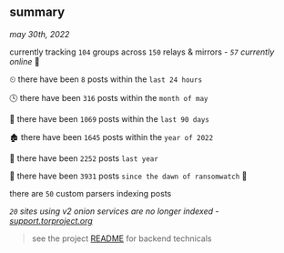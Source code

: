 
## summary
_may 30th, 2022_

currently tracking `104` groups across `150` relays & mirrors - _`57` currently online_ 📡

⏲ there have been `8` posts within the `last 24 hours`

🕓 there have been `316` posts within the `month of may`

📅 there have been `1069` posts within the `last 90 days`

🏚 there have been `1645` posts within the `year of 2022`

🚀 there have been `2252` posts `last year`

🦕 there have been `3931` posts `since the dawn of ransomwatch` 🐣

there are `50` custom parsers indexing posts

_`20` sites using v2 onion services are no longer indexed - [support.torproject.org](https://support.torproject.org/onionservices/v2-deprecation/)_

> see the project [README](https://github.com/jmousqueton/ransomwatch#readme) for backend technicals

